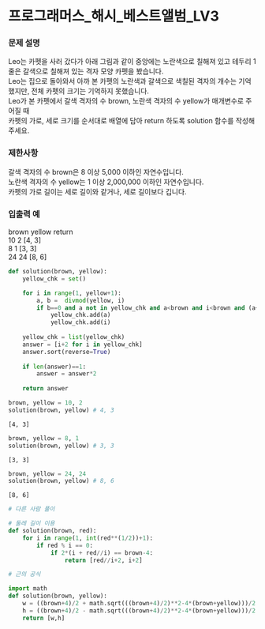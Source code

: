 # 프로그래머스_해시_베스트앨범_LV3

### 문제 설명

Leo는 카펫을 사러 갔다가 아래 그림과 같이 중앙에는 노란색으로 칠해져 있고 테두리 1줄은 갈색으로 칠해져 있는 격자 모양 카펫을 봤습니다.\
Leo는 집으로 돌아와서 아까 본 카펫의 노란색과 갈색으로 색칠된 격자의 개수는 기억했지만, 전체 카펫의 크기는 기억하지 못했습니다.\
Leo가 본 카펫에서 갈색 격자의 수 brown, 노란색 격자의 수 yellow가 매개변수로 주어질 때\
카펫의 가로, 세로 크기를 순서대로 배열에 담아 return 하도록 solution 함수를 작성해주세요.


### 제한사항

갈색 격자의 수 brown은 8 이상 5,000 이하인 자연수입니다.\
노란색 격자의 수 yellow는 1 이상 2,000,000 이하인 자연수입니다.\
카펫의 가로 길이는 세로 길이와 같거나, 세로 길이보다 깁니다.


### 입출력 예

brown	yellow	return\
10	2	[4, 3]\
8	1	[3, 3]\
24	24	[8, 6]


```python
def solution(brown, yellow):
    yellow_chk = set()

    for i in range(1, yellow+1):
        a, b =  divmod(yellow, i)
        if b==0 and a not in yellow_chk and a<brown and i<brown and (a+2)*(i+2)-yellow == brown :
            yellow_chk.add(a)
            yellow_chk.add(i)
            
    yellow_chk = list(yellow_chk)
    answer = [i+2 for i in yellow_chk]
    answer.sort(reverse=True)
    
    if len(answer)==1:
        answer = answer*2
        
    return answer
```


```python
brown, yellow = 10, 2
solution(brown, yellow) # 4, 3
```




    [4, 3]




```python
brown, yellow = 8, 1
solution(brown, yellow) # 3, 3
```




    [3, 3]




```python
brown, yellow = 24, 24
solution(brown, yellow) # 8, 6
```




    [8, 6]




```python
# 다른 사람 풀이

# 둘레 길이 이용
def solution(brown, red):
    for i in range(1, int(red**(1/2))+1):
        if red % i == 0:
            if 2*(i + red//i) == brown-4:
                return [red//i+2, i+2]
```


```python
# 근의 공식

import math
def solution(brown, yellow):
    w = ((brown+4)/2 + math.sqrt(((brown+4)/2)**2-4*(brown+yellow)))/2
    h = ((brown+4)/2 - math.sqrt(((brown+4)/2)**2-4*(brown+yellow)))/2
    return [w,h]
```

